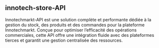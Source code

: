 ## innotech-store-API

Innotechmarkt-API est une solution complète et performante dédiée à la gestion du stock, 
des produits et des commandes pour la plateforme Innotechmarkt. Conçue pour optimiser 
l’efficacité des opérations commerciales, cette API offre une intégration fluide avec 
des plateformes tierces et garantit une gestion centralisée des ressources.